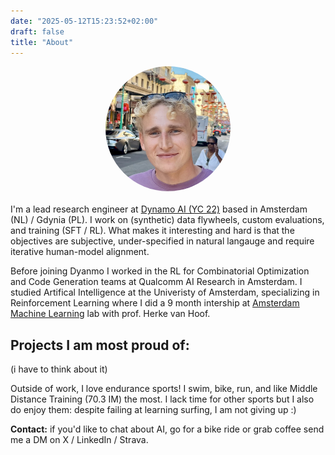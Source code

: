 ```yaml
---
date: "2025-05-12T15:23:52+02:00"
draft: false
title: "About"
---
```


<img alt="Blazej Manczak" src="/images/profile-photo.jpeg" style="width: 200px; height: 200px; border-radius: 50%; object-fit: cover; display: block; margin: 0 auto 20px auto;">

I'm a lead research engineer at [Dynamo AI (YC 22)](https://dynamo.ai/) based in Amsterdam (NL) / Gdynia (PL). I work on (synthetic) data flywheels, custom evaluations, and training (SFT / RL). What makes it interesting and hard is that the objectives are subjective, under-specified in natural langauge and require iterative human-model alignment.

Before joining Dyanmo I worked in the RL for Combinatorial Optimization and Code Generation teams at Qualcomm AI Research in Amsterdam. I studied Artifical Intelligence at the Univeristy of Amsterdam, specializing in Reinforcement Learning where I did a 9 month intership at [Amsterdam Machine Learning](https://amlab.science.uva.nl/) lab with prof. Herke van Hoof.

## Projects I am most proud of:

(i have to think about it)

Outside of work, I love endurance sports! I swim, bike, run, and like Middle Distance Training (70.3 IM) the most. I lack time for other sports but I also do enjoy them: despite failing at learning surfing, I am not giving up :)

**Contact:** if you'd like to chat about AI, go for a bike ride or grab coffee send me a DM on X / LinkedIn / Strava.
